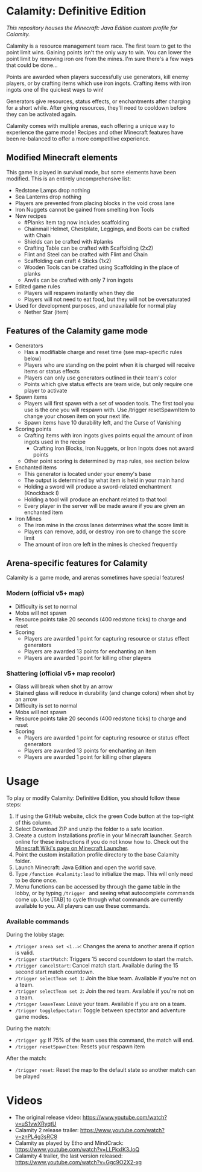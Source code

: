 # Calamity: Definitive Edition

*This repository houses the Minecraft: Java Edition custom profile for Calamity.*

Calamity is a resource management team race. The first team to get to the point limit wins. Gaining points isn't the only way to win. You can lower the point limit by removing iron ore from the mines. I'm sure there's a few ways that could be done...

Points are awarded when players successfully use generators, kill enemy players, or by crafting items which use iron ingots. Crafting items with iron ingots one of the quickest ways to win!

Generators give resources, status effects, or enchantments after charging for a short while. After giving resources, they'll need to cooldown before they can be activated again.

Calamity comes with multiple arenas, each offering a unique way to experience the game mode! Recipes and other Minecraft features have been re-balanced to offer a more competitive experience.

## Modified Minecraft elements
This game is played in survival mode, but some elements have been modified. This is an entirely uncomprehensive list:

- Redstone Lamps drop nothing
- Sea Lanterns drop nothing
- Players are prevented from placing blocks in the void cross lane
- Iron Nuggets cannot be gained from smelting Iron Tools
- New recipes
  - #Planks item tag now includes scaffolding
  - Chainmail Helmet, Chestplate, Leggings, and Boots can be crafted with Chain
  - Shields can be crafted with #planks
  - Crafting Table can be crafted with Scaffolding (2x2)
  - Flint and Steel can be crafted with Flint and Chain
  - Scaffolding can craft 4 Sticks (1x2)
  - Wooden Tools can be crafted using Scaffolding in the place of planks
  - Anvils can be crafted with only 7 iron ingots
- Edited game rules
  - Players will respawn instantly when they die
  - Players will not need to eat food, but they will not be oversaturated
- Used for development purposes, and unavailable for normal play
  - Nether Star (item)

## Features of the Calamity game mode
- Generators
  - Has a modifiable charge and reset time (see map-specific rules below)
  - Players who are standing on the point when it is charged will receive items or status effects
  - Players can only use generators outlined in their team's color
  - Points which give status effects are team wide, but only require one player to activate
- Spawn items
  - Players will first spawn with a set of wooden tools. The first tool you use is the one you will respawn with. Use /trigger resetSpawnItem to change your chosen item on your next life.
  - Spawn items have 10 durability left, and the Curse of Vanishing
- Scoring points
  - Crafting items with iron ingots gives points equal the amount of iron ingots used in the recipe
    - Crafting Iron Blocks, Iron Nuggets, or Iron Ingots does not award points
  - Other point scoring is determined by map rules, see section below
- Enchanted items
  - This generator is located under your enemy's base
  - The output is determined by what item is held in your main hand
  - Holding a sword will produce a sword-related enchantment (Knockback I)
  - Holding a tool will produce an enchant related to that tool
  - Every player in the server will be made aware if you are given an enchanted item
- Iron Mines
  - The iron mine in the cross lanes determines what the score limit is
  - Players can remove, add, or destroy iron ore to change the score limit
  - The amount of iron ore left in the mines is checked frequently

## Arena-specific features for Calamity
Calamity is a game mode, and arenas sometimes have special features!

### Modern (official v5+ map)
- Difficulty is set to normal
- Mobs will not spawn
- Resource points take 20 seconds (400 redstone ticks) to charge and reset
- Scoring
  - Players are awarded 1 point for capturing resource or status effect generators
  - Players are awarded 13 points for enchanting an item
  - Players are awarded 1 point for killing other players
### Shattering (official v5+ map recolor)
- Glass will break when shot by an arrow
- Stained glass will reduce in durability (and change colors) when shot by an arrow
- Difficulty is set to normal
- Mobs will not spawn
- Resource points take 20 seconds (400 redstone ticks) to charge and reset
- Scoring
  - Players are awarded 1 point for capturing resource or status effect generators
  - Players are awarded 13 points for enchanting an item
  - Players are awarded 1 point for killing other players

# Usage
To play or modify Calamity: Definitive Edition, you should follow these steps:

1. If using the GitHub website, click the green Code button at the top-right of this column.
1. Select Download ZIP and unzip the folder to a safe location.
1. Create a custom Installations profile in your Minecraft launcher. Search online for these instructions if you do not know how to. Check out the [Minecraft Wiki's page on Minecraft Launcher](https://minecraft.gamepedia.com/Minecraft_Launcher#Installations).
1. Point the custom installation profile directory to the base Calamity folder.
1. Launch Minecraft: Java Edition and open the world save.
1. Type `/function #calamity:load` to initialize the map. This will only need to be done once.
1. Menu functions can be accessed by through the game table in the lobby, or by typing `/trigger ` and seeing what autocomplete commands come up. Use [TAB] to cycle through what commands are currently available to you. All players can use these commands.

### Available commands
During the lobby stage:
- `/trigger arena set <1..>`: Changes the arena to another arena if option is valid.
- `/trigger startMatch`: Triggers 15 second countdown to start the match.
- `/trigger cancelStart`: Cancel match start. Available during the 15 second start match countdown.
- `/trigger selectTeam set 1`: Join the blue team. Available if you're not on a team.
- `/trigger selectTeam set 2`: Join the red team. Available if you're not on a team.
- `/trigger leaveTeam`: Leave your team. Available if you are on a team.
- `/trigger toggleSpectator`: Toggle between spectator and adventure game modes.

During the match:
- `/trigger gg`: If 75% of the team uses this command, the match will end.
- `/trigger resetSpawnItem`: Resets your respawn item

After the match:
- `/trigger reset`: Reset the map to the default state so another match can be played


# Videos
- The original release video: https://www.youtube.com/watch?v=uS1vwXRyqtU
- Calamity 2 release trailer: https://www.youtube.com/watch?v=znPL4g3sRC8
- Calamity as played by Etho and MindCrack: https://www.youtube.com/watch?v=LLPkxIK3JoQ
- Calamity 4 trailer, the last version released: https://www.youtube.com/watch?v=Ggc9O2X2-xg
